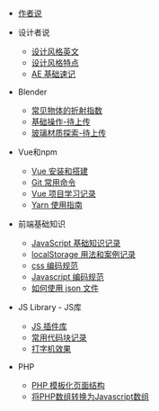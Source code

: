 <!-- /_sidebar.md -->

- [作者说](README "一个普通作者的自我声明！")
<!-- - [作者](autor.md "一个普通作者的自我声明！") -->
<!-- - [Blender](blender/guide) -->
- 设计者说
    - [设计风格英文](design/words.md "常见的流行风格英文")
    - [设计风格特点](design/styles.md "常见的流行风格英文")
    - [AE 基础速记](design/AE.md "AE 基础速记")

- Blender
    - [常见物体的折射指数](blender/refraction)
    - [基础操作-待上传](blender/)
    - [玻璃材质探索-待上传](blender/)

- Vue和npm
    - [Vue 安装和搭建](vue/start)
    - [Git 常用命令](vue/git)
    - [ Vue 项目学习记录](vue/project)
    - [Yarn 使用指南](vue/yarn)

- 前端基础知识

    - [JavaScript 基础知识记录](js/jsbasic.md)
    - [localStorage 用法和案例记录](js/localstorage.md)
    - [css 编码规范](js/csscodeguide.md)
    - [Javascript 编码规范](js/jscodeguide.md)
    - [如何使用 json 文件](js/json.md)
- JS Library - JS库 
    - [JS 插件库](jslib/jslib-plugins.md)
    - [常用代码块记录](jslib/js-note.md.md)
    - [打字机效果](jslib/typed.md)

   
- PHP
    - [PHP 模板化页面结构](php/start)
    - [将PHP数组转换为Javascript数组](php/basic)




